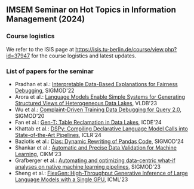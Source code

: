 ## IMSEM Seminar on Hot Topics in Information Management (2024)

### Course logistics

We refer to the ISIS page at https://isis.tu-berlin.de/course/view.php?id=37947 for the course logistics and latest updates.

### List of papers for the seminar

 * Pradhan et al.: [Interpretable Data-Based Explanations for Fairness Debugging](https://romilapradhan.github.io/assets/pdf/gopher-sigmod.pdf), SIGMOD'22 
 * Arora et al.: [Language Models Enable Simple Systems for Generating Structured Views of Heterogeneous Data Lakes](https://www.vldb.org/pvldb/vol17/p92-arora.pdf), VLDB'23 
 * Wu et al.: [Complaint-Driven Training Data Debugging for Query 2.0](https://www2.cs.sfu.ca/~jnwang/papers/sigmod2020-rain-full-version.pdf), SIGMOD'20
 * Fan et al.: [Gen-T: Table Reclamation in Data Lakes](https://arxiv.org/pdf/2403.14128), ICDE'24
 * Khattab et al.: [DSPy: Compiling Declarative Language Model Calls into State-of-the-Art Pipelines](https://arxiv.org/pdf/2310.03714), ICLR'24
 * Baziotis et al.: [Dias: Dynamic Rewriting of Pandas Code](https://dl.acm.org/doi/10.1145/3639313), SIGMOD'24
 * Shankar et al.: [Automatic and Precise Data Validation for Machine Learning](https://dl.acm.org/doi/abs/10.1145/3583780.3614786), CIKM'23
 * Grafberger et al.: [Automating and optimizing data-centric what-if analyses on native machine learning pipelines](https://stefan-grafberger.com/mlwhatif.pdf), SIGMOD'23
 * Sheng et al.: [FlexGen: High-Throughput Generative Inference of Large Language Models with a Single GPU](https://proceedings.mlr.press/v202/sheng23a/sheng23a.pdf), ICML'23

